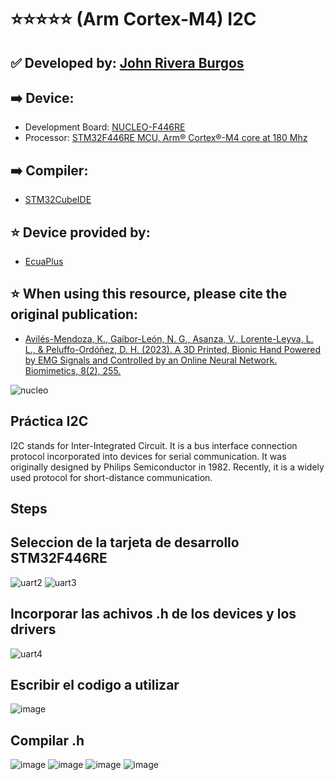 # ⭐⭐⭐⭐⭐ (Arm Cortex-M4) I2C
## ✅ Developed by: [John Rivera Burgos](https://www.linkedin.com/in/john-rivera-burgos-bb703079/)
## ➡️ Device:
- Development Board: [NUCLEO-F446RE](https://www.st.com/en/evaluation-tools/nucleo-f446re.html)
- Processor: [STM32F446RE MCU, Arm® Cortex®-M4 core at 180 Mhz](https://www.st.com/en/microcontrollers-microprocessors/stm32f446re.html)
## ➡️ Compiler:
- [STM32CubeIDE](https://www.st.com/en/development-tools/stm32cubeide.html)
## ⭐ Device provided by:
- [EcuaPlus](https://www.facebook.com/Ecuapluss/?locale=es_LA)
## ⭐ When using this resource, please cite the original publication:
- [Avilés-Mendoza, K., Gaibor-León, N. G., Asanza, V., Lorente-Leyva, L. L., & Peluffo-Ordóñez, D. H. (2023). A 3D Printed, Bionic Hand Powered by EMG Signals and Controlled by an Online Neural Network. Biomimetics, 8(2), 255.](https://www.mdpi.com/2313-7673/8/2/255)

![nucleo](https://github.com/vasanza/STM32/assets/12642226/d1d58c13-dedf-4f7f-9a4d-3b7176690220)

## Práctica I2C
I2C stands for Inter-Integrated Circuit. It is a bus interface connection protocol incorporated into devices for serial communication. It was originally designed by Philips Semiconductor in 1982. Recently, it is a widely used protocol for short-distance communication.

## Steps
## Seleccion de la tarjeta de desarrollo STM32F446RE
![uart2](https://github.com/vasanza/STM32/assets/12642226/e1780153-6cae-4052-9bd4-7303efe4d19a)
![uart3](https://github.com/vasanza/STM32/assets/12642226/7884bf80-70e2-4a80-9320-936fa2ab9de8)
## Incorporar las achivos .h de los devices y los drivers
![uart4](https://github.com/vasanza/STM32/assets/12642226/61b44ee5-37c9-46fd-9eb7-1eba41dea17b)
## Escribir el codigo a utilizar
![image](https://github.com/vasanza/STM32/assets/62295761/1ea4694e-0f4f-4e3f-abb3-8bf3b4791871)

## Compilar .h
![image](https://github.com/vasanza/STM32/assets/62295761/21820a64-a310-4e7d-b347-5d91b67d1522)
![image](https://github.com/vasanza/STM32/assets/62295761/5896ea35-e5bc-470a-b3ce-b86b4d1d1513)
![image](https://github.com/vasanza/STM32/assets/62295761/8e377fec-c90f-4bc0-8fed-94d2eb9c3902)
![image](https://github.com/vasanza/STM32/assets/62295761/d301643c-a281-405f-b540-4ea996bf2317)

